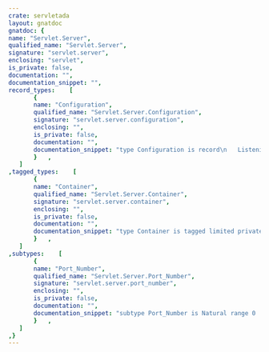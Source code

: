```yaml
---
crate: servletada
layout: gnatdoc
gnatdoc: {
name: "Servlet.Server",
qualified_name: "Servlet.Server",
signature: "servlet.server",
enclosing: "servlet",
is_private: false,
documentation: "",
documentation_snippet: "",
record_types:    [
       {
       name: "Configuration",
       qualified_name: "Servlet.Server.Configuration",
       signature: "servlet.server.configuration",
       enclosing: "",
       is_private: false,
       documentation: "",
       documentation_snippet: "type Configuration is record\n   Listening_Port        : Port_Number := 8080;\n   Max_Connection        : Positive := 5;\n   Buffer_Size           : Positive := 128 * 1024;\n   Accept_Queue_Size     : Positive := 63;\n   Upload_Size_Limit     : Positive := 16#500_000#;\n   Input_Line_Size_Limit : Positive := 16#4000#;\n   Reuse_Address         : Boolean := True;\n   TCP_No_Delay          : Boolean := False;\n   Upload_Directory      : Ada.Strings.Unbounded.Unbounded_String;\nend record;",
       }   ,
   ]
,tagged_types:    [
       {
       name: "Container",
       qualified_name: "Servlet.Server.Container",
       signature: "servlet.server.container",
       enclosing: "",
       is_private: false,
       documentation: "",
       documentation_snippet: "type Container is tagged limited private;",
       }   ,
   ]
,subtypes:    [
       {
       name: "Port_Number",
       qualified_name: "Servlet.Server.Port_Number",
       signature: "servlet.server.port_number",
       enclosing: "",
       is_private: false,
       documentation: "",
       documentation_snippet: "subtype Port_Number is Natural range 0 .. 65535;",
       }   ,
   ]
,}
---
```


